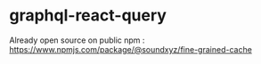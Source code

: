 # graphql-react-query

Already open source on public npm : https://www.npmjs.com/package/@soundxyz/fine-grained-cache
